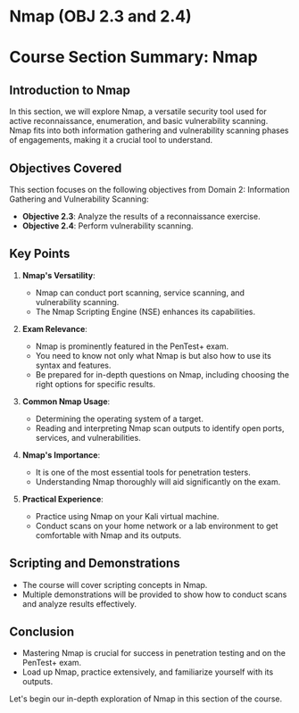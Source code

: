 # Nmap (OBJ 2.3 and 2.4)

# Course Section Summary: Nmap

## Introduction to Nmap
In this section, we will explore Nmap, a versatile security tool used for active reconnaissance, enumeration, and basic vulnerability scanning. Nmap fits into both information gathering and vulnerability scanning phases of engagements, making it a crucial tool to understand.

## Objectives Covered
This section focuses on the following objectives from Domain 2: Information Gathering and Vulnerability Scanning:

- **Objective 2.3**: Analyze the results of a reconnaissance exercise.
- **Objective 2.4**: Perform vulnerability scanning.

## Key Points
1. **Nmap's Versatility**:
    - Nmap can conduct port scanning, service scanning, and vulnerability scanning.
    - The Nmap Scripting Engine (NSE) enhances its capabilities.

2. **Exam Relevance**:
    - Nmap is prominently featured in the PenTest+ exam.
    - You need to know not only what Nmap is but also how to use its syntax and features.
    - Be prepared for in-depth questions on Nmap, including choosing the right options for specific results.

3. **Common Nmap Usage**:
    - Determining the operating system of a target.
    - Reading and interpreting Nmap scan outputs to identify open ports, services, and vulnerabilities.

4. **Nmap's Importance**:
    - It is one of the most essential tools for penetration testers.
    - Understanding Nmap thoroughly will aid significantly on the exam.

5. **Practical Experience**:
    - Practice using Nmap on your Kali virtual machine.
    - Conduct scans on your home network or a lab environment to get comfortable with Nmap and its outputs.

## Scripting and Demonstrations
- The course will cover scripting concepts in Nmap.
- Multiple demonstrations will be provided to show how to conduct scans and analyze results effectively.

## Conclusion
- Mastering Nmap is crucial for success in penetration testing and on the PenTest+ exam.
- Load up Nmap, practice extensively, and familiarize yourself with its outputs.

Let's begin our in-depth exploration of Nmap in this section of the course.
